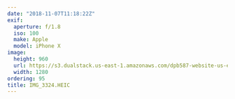 ```yaml
---
date: "2018-11-07T11:18:22Z"
exif:
  aperture: f/1.8
  iso: 100
  make: Apple
  model: iPhone X
image:
  height: 960
  url: https://s3.dualstack.us-east-1.amazonaws.com/dpb587-website-us-east-1/asset/gallery/2018-europe-trip/729736ea-87b8-bd05-853f-f7f46762a3a4~1280.jpg
  width: 1280
ordering: 95
title: IMG_3324.HEIC
---
```

